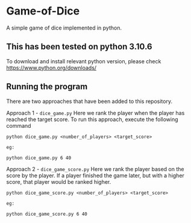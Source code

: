 # Game-of-Dice
A simple game of dice implemented in python.

## This has been tested on python 3.10.6
To download and install relevant python version, please check https://www.python.org/downloads/

## Running the program

There are two approaches that have been added to this repository.

Approach 1 - `dice_game.py` 
Here we rank the player when the player has reached the target score. To run this approach, execute the following command

```
python dice_game.py <number_of_players> <target_score>

eg:

python dice_game.py 6 40
```

Approach 2 - `dice_game_score.py`
Here we rank the player based on the score by the player. If a player finished the game later, but with a higher score, that player would be ranked higher.

```
python dice_game_score.py <number_of_players> <target_score>

eg:

python dice_game_score.py 6 40
```
